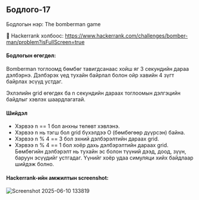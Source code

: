 ## Бодлого-17
Бодлогын нэр: The bomberman game

🔗 Hackerrank холбоос: https://www.hackerrank.com/challenges/bomber-man/problem?isFullScreen=true

#### Бодлогын өгөгдөл:
Bomberman тоглоомд бөмбөг тавигдсанаас хойш яг 3 секундийн дараа дэлбэрнэ. Дэлбэрэх үед тухайн байрлал болон ойр хавийн 4 зүгт байрлах эсүүд устдаг.

Эхлэлийн grid өгөгдөх ба n секундийн дараах тоглоомын дэлгэцийн байдлыг хэвлэх шаардлагатай.

#### Шийдэл
- Хэрвээ n == 1 бол анхны төлөвт хэвлэнэ.
- Хэрвээ n нь тэгш бол grid бүхэлдээ O (бөмбөгөөр дүүрсэн) байна.
- Хэрвээ n % 4 == 3 бол эхний дэлбэрэлтийн дараах grid.
- Хэрвээ n % 4 == 1 бол хоёр дахь дэлбэрэлтийн дараах grid.
Бөмбөгийн дэлбэрэлт нь тухайн эс болон түүний дээд, доод, зүүн, баруун эсүүдийг устгадаг. Үүнийг хоёр удаа симуляци хийх байдлаар шийдэж болно.

#### Hackerrank-ийн амжилтын screenshot:
![Screenshot 2025-06-10 133819](https://github.com/user-attachments/assets/77387a43-b1e5-43b5-86fc-940f0afc759b)
